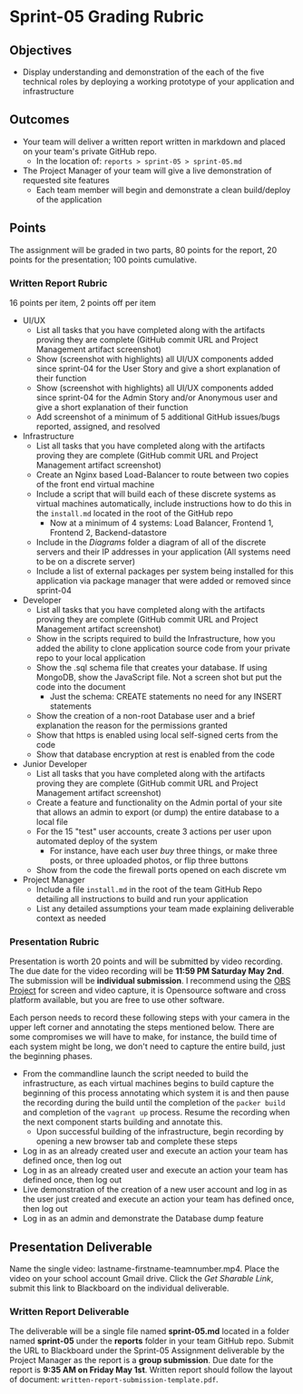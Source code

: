 # Sprint-05 Grading Rubric

## Objectives

- Display understanding and demonstration of the each of the five technical roles by deploying a working prototype of your application and infrastructure

## Outcomes

- Your team will deliver a written report written in markdown and placed on your team's private GitHub repo.
  - In the location of: ```reports > sprint-05 > sprint-05.md```
- The Project Manager of your team will give a live demonstration of requested site features
  - Each team member will begin and demonstrate a clean build/deploy of the application

## Points

The assignment will be graded in two parts, 80 points for the report, 20 points for the presentation; 100 points cumulative.

### Written Report Rubric

16 points per item, 2 points off per item

- UI/UX
  - List all tasks that you have completed along with the artifacts proving they are complete (GitHub commit URL and Project Management artifact screenshot)
  - Show (screenshot with highlights) all UI/UX components added since sprint-04 for the User Story and give a short explanation of their function
  - Show (screenshot with highlights) all UI/UX components added since sprint-04 for the Admin Story and/or Anonymous user and give a short explanation of their function
  - Add screenshot of a minimum of 5 additional GitHub issues/bugs reported, assigned, and resolved
- Infrastructure
  - List all tasks that you have completed along with the artifacts proving they are complete (GitHub commit URL and Project Management artifact screenshot)
  - Create an Nginx based Load-Balancer to route between two copies of the front end virtual machine
  - Include a script that will build each of these discrete systems as virtual machines automatically, include instructions how to do this in the ```install.md``` located in the root of the GitHub repo
    - Now at a minimum of 4 systems: Load Balancer, Frontend 1, Frontend 2, Backend-datastore
  - Include in the *Diagrams* folder a diagram of all of the discrete servers and their IP addresses in your application (All systems need to be on a discrete server)
  - Include a list of external packages per system being installed for this application via package manager that were added or removed since sprint-04
- Developer
  - List all tasks that you have completed along with the artifacts proving they are complete (GitHub commit URL and Project Management artifact screenshot)
  - Show in the scripts required to build the Infrastructure, how you added the ability to clone application source code from your private repo to your local application
  - Show the .sql schema file that creates your database.  If using MongoDB, show the JavaScript file.  Not a screen shot but put the code into the document
    - Just the schema: CREATE statements no need for any INSERT statements
  - Show the creation of a non-root Database user and a brief explanation the reason for the permissions granted
  - Show that https is enabled using local self-signed certs from the code
  - Show that database encryption at rest is enabled from the code
- Junior Developer
  - List all tasks that you have completed along with the artifacts proving they are complete (GitHub commit URL and Project Management artifact screenshot)
  - Create a feature and functionality on the Admin portal of your site that allows an admin to export (or dump) the entire database to a local file
  - For the 15 "test" user accounts, create 3 actions per user upon automated deploy of the system
    - For instance, have each user *buy* three things, or make three posts, or three uploaded photos, or flip three buttons
  - Show from the code the firewall ports opened on each discrete vm
- Project Manager
  - Include a file  ```install.md``` in the root of the team GitHub Repo detailing all instructions to build and run your application
  - List any detailed assumptions your team made explaining deliverable context as needed

### Presentation Rubric

Presentation is worth 20 points and will be submitted by video recording. The due date for the video recording will be **11:59 PM Saturday May 2nd**.  The submission will be **individual submission**.  I recommend using the [OBS Project](https://obsproject.com/ "OBS Project website") for screen and video capture, it is Opensource software and cross platform available, but you are free to use other software.

Each person needs to record these following steps with your camera in the upper left corner and annotating the steps mentioned below.  There are some compromises we will have to make, for instance, the build time of each system might be long, we don't need to capture the entire build, just the beginning phases.

- From the commandline launch the script needed to build the infrastructure, as each virtual machines begins to build capture the beginning of this process annotating which system it is and then pause the recording during the build until the completion of the `packer build` and completion of the `vagrant up` process.  Resume the recording when the next component starts building and annotate this.  
  - Upon successful building of the infrastructure, begin recording by opening a new browser tab and complete these steps
- Log in as an already created user and execute an action your team has defined once, then log out
- Log in as an already created user and execute an action your team has defined once, then log out
- Live demonstration of the creation of a new user account and log in as the user just created and execute an action your team has defined once, then log out
- Log in as an admin and demonstrate the Database dump feature

## Presentation Deliverable

Name the single video: lastname-firstname-teamnumber.mp4.  Place the video on your school account Gmail drive.  Click the *Get Sharable Link*, submit this link to Blackboard on the individual deliverable.

### Written Report Deliverable

The deliverable will be a single file named **sprint-05.md** located in a folder named **sprint-05** under the **reports** folder in your team GitHub repo.  Submit the URL to Blackboard under the Sprint-05 Assignment deliverable by the Project Manager as the report is a **group submission**.  Due date for the report is **9:35 AM on Friday May 1st**.  Written report should follow the layout of document: ```written-report-submission-template.pdf```.
